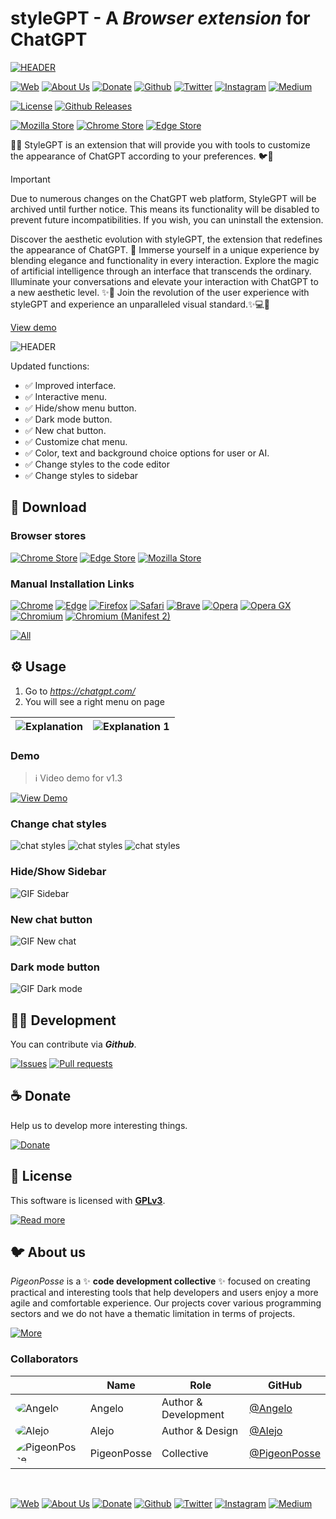 <!-- PIGEONPOSSE START MARK -->
<!--

██████╗ ██╗ ██████╗ ███████╗ ██████╗ ███╗   ██╗                     
██╔══██╗██║██╔════╝ ██╔════╝██╔═══██╗████╗  ██║                     
██████╔╝██║██║  ███╗█████╗  ██║   ██║██╔██╗ ██║                     
██╔═══╝ ██║██║   ██║██╔══╝  ██║   ██║██║╚██╗██║                     
██║     ██║╚██████╔╝███████╗╚██████╔╝██║ ╚████║                     
╚═╝     ╚═╝ ╚═════╝ ╚══════╝ ╚═════╝ ╚═╝  ╚═══╝                     
                                                                    
██████╗  ██████╗ ███████╗███████╗███████╗                           
██╔══██╗██╔═══██╗██╔════╝██╔════╝██╔════╝                           
██████╔╝██║   ██║███████╗███████╗█████╗                             
██╔═══╝ ██║   ██║╚════██║╚════██║██╔══╝                             
██║     ╚██████╔╝███████║███████║███████╗                           
╚═╝      ╚═════╝ ╚══════╝╚══════╝╚══════╝                           
                                                                                                                                        
                                                                    
█████╗█████╗█████╗█████╗█████╗█████╗█████╗█████╗                    
╚════╝╚════╝╚════╝╚════╝╚════╝╚════╝╚════╝╚════╝                    
                                                                                                                                        
                                                                    
███████╗████████╗██╗   ██╗██╗     ███████╗ ██████╗ ██████╗ ████████╗
██╔════╝╚══██╔══╝╚██╗ ██╔╝██║     ██╔════╝██╔════╝ ██╔══██╗╚══██╔══╝
███████╗   ██║    ╚████╔╝ ██║     █████╗  ██║  ███╗██████╔╝   ██║   
╚════██║   ██║     ╚██╔╝  ██║     ██╔══╝  ██║   ██║██╔═══╝    ██║   
███████║   ██║      ██║   ███████╗███████╗╚██████╔╝██║        ██║   
╚══════╝   ╚═╝      ╚═╝   ╚══════╝╚══════╝ ╚═════╝ ╚═╝        ╚═╝                        
                                                
VERSION: 	1.3.6 
REPOSITORY: https://github.com/pigeonposse/stylegpt
AUTHORS: 
	- Angelo (https://github.com/angelespejo)
	- Alejo (https://github.com/alejomalia)

DEVELOPED BY PIGEONPOSSE 🐦🌈

-->
<!-- PIGEONPOSSE END MARK -->

# styleGPT -  A _Browser extension_ for ChatGPT

<!-- PIGEONPOSSE START HEADER -->

[![HEADER](docs/banner.png)](https://www.youtube.com/watch?v=Nh1DvI3p0p8)

[![Web](https://img.shields.io/badge/Web-grey?style=for-the-badge&logoColor=white)](https://pigeonposse.com)
[![About Us](https://img.shields.io/badge/About%20Us-grey?style=for-the-badge&logoColor=white)](https://pigeonposse.com/?popup=about)
[![Donate](https://img.shields.io/badge/Donate-pink?style=for-the-badge&logoColor=white)](https://pigeonposse.com/?popup=donate)
[![Github](https://img.shields.io/badge/Github-black?style=for-the-badge&logo=github&logoColor=white)](https://github.com/pigeonposse)
[![Twitter](https://img.shields.io/badge/Twitter-black?style=for-the-badge&logo=twitter&logoColor=white)](https://twitter.com/pigeonposse_)
[![Instagram](https://img.shields.io/badge/Instagram-black?style=for-the-badge&logo=instagram&logoColor=white)](https://www.instagram.com/pigeon.posse/)
[![Medium](https://img.shields.io/badge/Medium-black?style=for-the-badge&logo=medium&logoColor=white)](https://medium.com/@pigeonposse)

[![License](https://img.shields.io/github/license/pigeonposse/stylegpt?color=green&style=for-the-badge&logoColor=white)](/LICENSE)
[![Github Releases](https://img.shields.io/github/package-json/v/pigeonposse/stylegpt?color=blue&style=for-the-badge&logoColor=white)](https://github.com/pigeonposse/stylegpt/releases)

[![Mozilla Store](https://img.shields.io/amo/v/{8f0f11ab-1cc1-4db9-81a3-251de69235d9}?color=blue&style=for-the-badge&logo=firefoxbrowser&logoColor=white)](https://addons.mozilla.org/firefox/addon/stylegpt/)
[![Chrome Store](https://img.shields.io/chrome-web-store/v/khoggafmiibmeihpkpbkllkkdfhmokoj?color=blue&style=for-the-badge&logo=googlechrome&logoColor=white)](https://chrome.google.com/webstore/detail/stylegpt/khoggafmiibmeihpkpbkllkkdfhmokoj)
[![Edge Store](https://img.shields.io/badge/dynamic/json?label=microsoft%20edge%20store&query=%24.version&url=https://microsoftedge.microsoft.com/addons/getproductdetailsbycrxid/gkcagmallcghkmmidopechceeibnojmb?color=blue&style=for-the-badge&logo=microsoftstore&logoColor=white)](https://microsoftedge.microsoft.com/addons/detail/gkcagmallcghkmmidopechceeibnojmb)

🤖🧩 StyleGPT is an extension that will provide you with tools to customize the appearance of ChatGPT according to your preferences. 🐦🌈

> [!IMPORTANT]  
> Due to numerous changes on the ChatGPT web platform, StyleGPT will be archived until further notice. This means its functionality will be disabled to prevent future incompatibilities. If you wish, you can uninstall the extension.

Discover the aesthetic evolution with styleGPT, the extension that redefines the appearance of ChatGPT. 🚀 Immerse yourself in a unique experience by blending elegance and functionality in every interaction. Explore the magic of artificial intelligence through an interface that transcends the ordinary. Illuminate your conversations and elevate your interaction with ChatGPT to a new aesthetic level. ✨💬 Join the revolution of the user experience with styleGPT and experience an unparalleled visual standard.✨💻🌈

[View demo](https://www.youtube.com/watch?v=Nh1DvI3p0p8)

![HEADER](docs/demo/preview.png)

Updated functions:

- ✅ Improved interface.
- ✅ Interactive menu.
- ✅ Hide/show menu button.
- ✅ Dark mode button.
- ✅ New chat button.
- ✅ Customize chat menu.
- ✅ Color, text and background choice options for user or AI.
- ✅ Change styles to the code editor
- ✅ Change styles to sidebar

## 🧩 Download

### Browser stores

[![Chrome Store](https://img.shields.io/badge/Chrome%20Store-grey?style=for-the-badge&logo=googlechrome&logoColor=white)](https://chrome.google.com/webstore/detail/stylegpt/khoggafmiibmeihpkpbkllkkdfhmokoj)
[![Edge Store](https://img.shields.io/badge/Edge%20Store-grey?style=for-the-badge&logo=microsoftstore&logoColor=white)](https://microsoftedge.microsoft.com/addons/detail/gkcagmallcghkmmidopechceeibnojmb)
[![Mozilla Store](https://img.shields.io/badge/Mozilla%20Store-grey?style=for-the-badge&logo=firefoxbrowser&logoColor=white)](https://addons.mozilla.org/firefox/addon/stylegpt/)

### Manual Installation Links

[![Chrome](https://img.shields.io/badge/Chrome-grey?style=for-the-badge&logo=googlechrome&logoColor=white)](https://github.com/pigeonposse/stylegpt/releases/download/1.3.6/chrome-stylegpt-1.3.6.zip)
[![Edge](https://img.shields.io/badge/Edge-grey?style=for-the-badge&logo=microsoftedge&logoColor=white)](https://github.com/pigeonposse/stylegpt/releases/download/1.3.6/edge-stylegpt-1.3.6.zip)
[![Firefox](https://img.shields.io/badge/Firefox-grey?style=for-the-badge&logo=firefoxbrowser&logoColor=white)](https://github.com/pigeonposse/stylegpt/releases/download/1.3.6/firefox-stylegpt-1.3.6.zip)
[![Safari](https://img.shields.io/badge/Safari-grey?style=for-the-badge&logo=safari&logoColor=white)](https://github.com/pigeonposse/stylegpt/releases/download/1.3.6/safari-stylegpt-1.3.6.zip)
[![Brave](https://img.shields.io/badge/Brave-grey?style=for-the-badge&logo=brave&logoColor=white)](https://github.com/pigeonposse/stylegpt/releases/download/1.3.6/brave-stylegpt-1.3.6.zip)
[![Opera](https://img.shields.io/badge/Opera-grey?style=for-the-badge&logo=opera&logoColor=white)](https://github.com/pigeonposse/stylegpt/releases/download/1.3.6/opera-stylegpt-1.3.6.zip)
[![Opera GX](https://img.shields.io/badge/Opera%20GX-grey?style=for-the-badge&logo=operagx&logoColor=white)](https://github.com/pigeonposse/stylegpt/releases/download/1.3.6/opera-gx-stylegpt-1.3.6.zip)
[![Chromium](https://img.shields.io/badge/Chromium-grey?style=for-the-badge&logo=googlechrome&logoColor=white)](https://github.com/pigeonposse/stylegpt/releases/download/1.3.6/chromium-stylegpt-1.3.6.zip)
[![Chromium (Manifest 2)](https://img.shields.io/badge/Chromium%20(Manifest%202)-grey?style=for-the-badge&logo=googlechrome&logoColor=white)](https://github.com/pigeonposse/stylegpt/releases/download/1.3.6/chromium-mv2-stylegpt-1.3.6.zip)

[![All](https://img.shields.io/badge/All-black?style=for-the-badge&logoColor=white)](https://github.com/pigeonposse/stylegpt/releases)

<!-- PIGEONPOSSE END HEADER -->

## ⚙️ Usage

1. Go to _<https://chatgpt.com/>_
2. You will see a right menu on page

| ![Explanation](docs/demo/explanation.png) | ![Explanation 1](docs/demo/explanation-1.png) |
| ------------------------- | ------------------------- |

### Demo

> ℹ️ Video demo for v1.3

[![View Demo](docs/demo/video-capture.png)](https://www.youtube.com/watch?v=Nh1DvI3p0p8)

### Change chat styles

![chat styles](docs/demo/chat-styles-1.png)
![chat styles](docs/demo/chat-styles-2.png)
![chat styles](docs/demo/chat-styles-3.png)

<!-- ![GIF chat styles](docs/demo/chat-styles.gif) -->

### Hide/Show Sidebar

![GIF Sidebar](docs/demo/sidebar.gif)

### New chat button

![GIF New chat](docs/demo/new-chat.gif)

### Dark mode button

![GIF Dark mode](docs/demo/dark-mode.gif)

<!-- PIGEONPOSSE START ORG -->

## 👨‍💻 Development

You can contribute via **_Github_**.

[![Issues](https://img.shields.io/badge/Issues-grey?style=for-the-badge)](https://github.com/pigeonposse/stylegpt/issues)
[![Pull requests](https://img.shields.io/badge/Pulls-grey?style=for-the-badge)](https://github.com/pigeonposse/stylegpt/pulls)

## ☕ Donate

Help us to develop more interesting things.

[![Donate](https://img.shields.io/badge/Donate-grey?style=for-the-badge)](https://pigeonposse.com/?popup=donate)

## 📜 License

This software is licensed with **[GPLv3](/LICENSE)**.

[![Read more](https://img.shields.io/badge/Read-more-grey?style=for-the-badge)](/LICENSE)

## 🐦 About us

_PigeonPosse_ is a ✨ **code development collective** ✨ focused on creating practical and interesting tools that help developers and users enjoy a more agile and comfortable experience. Our projects cover various programming sectors and we do not have a thematic limitation in terms of projects.

[![More](https://img.shields.io/badge/Read-more-grey?style=for-the-badge)](https://github.com/PigeonPosse/PigeonPosse)

### Collaborators

|                                                                                    | Name        | Role         | GitHub                                         |
| ---------------------------------------------------------------------------------- | ----------- | ------------ | ---------------------------------------------- |
| <img src="https://github.com/angelespejo.png?size=72" alt="Angelo" style="border-radius:100%"/> | Angelo |   Author & Development   | [@Angelo](https://github.com/angelespejo) |
| <img src="https://github.com/alejomalia.png?size=72" alt="Alejo" style="border-radius:100%"/> | Alejo |   Author & Design   | [@Alejo](https://github.com/alejomalia) |
| <img src="https://github.com/PigeonPosse.png?size=72" alt="PigeonPosse" style="border-radius:100%"/> | PigeonPosse | Collective | [@PigeonPosse](https://github.com/PigeonPosse) |

</br>

<p align="center">

[![Web](https://img.shields.io/badge/Web-grey?style=for-the-badge&logoColor=white)](https://pigeonposse.com)
[![About Us](https://img.shields.io/badge/About%20Us-grey?style=for-the-badge&logoColor=white)](https://pigeonposse.com/?popup=about)
[![Donate](https://img.shields.io/badge/Donate-pink?style=for-the-badge&logoColor=white)](https://pigeonposse.com/?popup=donate)
[![Github](https://img.shields.io/badge/Github-black?style=for-the-badge&logo=github&logoColor=white)](https://github.com/pigeonposse)
[![Twitter](https://img.shields.io/badge/Twitter-black?style=for-the-badge&logo=twitter&logoColor=white)](https://twitter.com/pigeonposse_)
[![Instagram](https://img.shields.io/badge/Instagram-black?style=for-the-badge&logo=instagram&logoColor=white)](https://www.instagram.com/pigeon.posse/)
[![Medium](https://img.shields.io/badge/Medium-black?style=for-the-badge&logo=medium&logoColor=white)](https://medium.com/@pigeonposse)

</p>
<!-- PIGEONPOSSE END ORG -->
